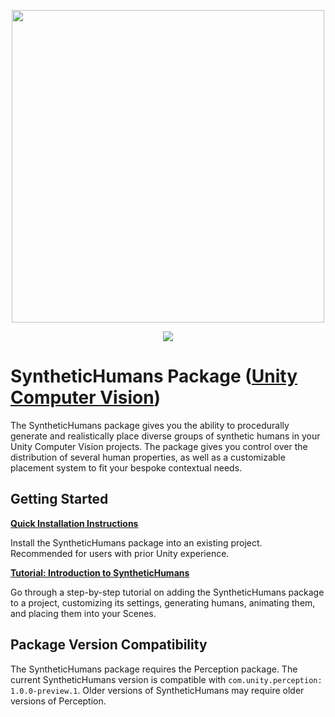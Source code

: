 <p align="center">
<img width="500" src="./Documentation~/Images/unity-wide-whiteback.png">
</p>

<p align="center">
<img src="./Documentation~/Images/banner.png">
</p>

# SyntheticHumans Package ([Unity Computer Vision](https://unity.com/computer-vision))

The SyntheticHumans package gives you the ability to procedurally generate and realistically place diverse groups of synthetic humans in your Unity Computer Vision projects. The package gives you control over the distribution of several human properties, as well as a customizable placement system to fit your bespoke contextual needs.

## Getting Started

**[Quick Installation Instructions](https://github.com/Unity-Technologies/com.unity.cv.synthetichumans/wiki/Quick-Installation-Guide)**

Install the SyntheticHumans package into an existing project. Recommended for users with prior Unity experience.

**[Tutorial: Introduction to SyntheticHumans](https://github.com/Unity-Technologies/com.unity.cv.synthetichumans/wiki/SyntheticHumans-Tutorial)**

Go through a step-by-step tutorial on adding the SyntheticHumans package to a project, customizing its settings, generating humans, animating them, and placing them into your Scenes. 

## Package Version Compatibility

The SyntheticHumans package requires the Perception package. The current SyntheticHumans version is compatible with `com.unity.perception: 1.0.0-preview.1`. Older versions of SyntheticHumans may require older versions of Perception.
